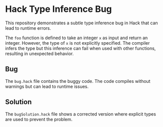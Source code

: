 # Hack Type Inference Bug

This repository demonstrates a subtle type inference bug in Hack that can lead to runtime errors.

The `foo` function is defined to take an integer `x` as input and return an integer. However, the type of `x` is not explicitly specified.
The compiler infers the type but this inference can fail when used with other functions, resulting in unexpected behavior.

## Bug

The `bug.hack` file contains the buggy code.  The code compiles without warnings but can lead to runtime issues.

## Solution

The `bugSolution.hack` file shows a corrected version where explicit types are used to prevent the problem.